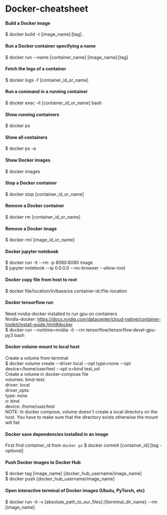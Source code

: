 # Docker-cheatsheet
#### Build a Docker image
$ docker build -t [image_name]:[tag] .
#### Run a Docker container specifying a name
$ docker run --name [container_name] [image_name]:[tag]
#### Fetch the logs of a container
$ docker logs -f [container_id_or_name]
#### Run a command in a running container
$ docker exec -it [container_id_or_name] bash
#### Show running containers
$ docker ps
#### Show all containers
$ docker ps -a
#### Show Docker images
$ docker images
#### Stop a Docker container
$ docker stop [container_id_or_name]
#### Remove a Docker container
$ docker rm [container_id_or_name]
#### Remove a Docker image
$ docker rmi [image_id_or_name]
#### Docker jupyter notebook
$ docker run -it --rm -p 8080:8080 image </br>
$ jupyter notebook --ip 0.0.0.0 --no-browser --allow-root </br>
#### Docker copy file from host to root
$ docker file/location/in/base/os container-id:/file-location </br>
#### Docker tensorflow run
Need nvidia-docker installed to run gpu on containers <br/>
Nvidia-docker: https://docs.nvidia.com/datacenter/cloud-native/container-toolkit/install-guide.html#docker <br/>
$ docker run --runtime=nvidia -it --rm tensorflow/tensorflow:devel-gpu-py3 bash <br/>
#### Docker volume mount to local host
Create a volume from terminal <br/>
$ docker volume create --driver local --opt type=none --opt device=/home/user/test --opt o=bind test_vol <br/> 
Create a volume in docker-compose file </br>
volumes:
    bind-test: \
      driver: local \
      driver_opts: \
        type: none \
        o: bind \
        device: /home/user/test \
NOTE: In docker compose, volume doesn't create a local directory on the host. You have to make sure that the directory exists otherwise the mount will fail

#### Docker save dependencies installed in an image
First find container_id from `docker ps`
$ docker commit [container_id]:[tag - optional] <br/>

#### Push Docker images to Docker Hub
$ docker tag [image_name] [docker_hub_username/image_name] <br/>
$ docker push [docker_hub_username/image_name] <br/>

#### Open interactive terminal of Docker images (Ubutu, PyTorch, etc)
$ docker run -it -v [absolute_path_to_our_files]:/[terminal_dir_name] --rm [image_name] <br/>


